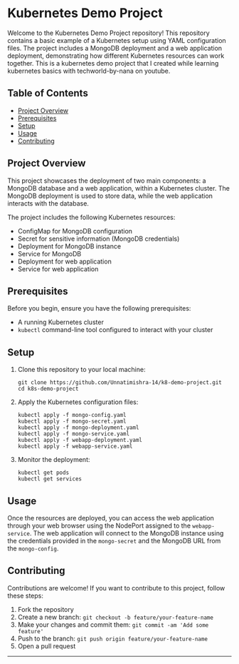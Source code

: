 # Kubernetes Demo Project

Welcome to the Kubernetes Demo Project repository! This repository contains a basic example of a Kubernetes setup using YAML configuration files. The project includes a MongoDB deployment and a web application deployment, demonstrating how different Kubernetes resources can work together.
This is a kubernetes demo project that I created while learning kubernetes basics with techworld-by-nana on youtube.

## Table of Contents

- [Project Overview](#project-overview)
- [Prerequisites](#prerequisites)
- [Setup](#setup)
- [Usage](#usage)
- [Contributing](#contributing)


## Project Overview

This project showcases the deployment of two main components: a MongoDB database and a web application, within a Kubernetes cluster. The MongoDB deployment is used to store data, while the web application interacts with the database.

The project includes the following Kubernetes resources:
- ConfigMap for MongoDB configuration
- Secret for sensitive information (MongoDB credentials)
- Deployment for MongoDB instance
- Service for MongoDB
- Deployment for web application
- Service for web application

## Prerequisites

Before you begin, ensure you have the following prerequisites:
- A running Kubernetes cluster
- `kubectl` command-line tool configured to interact with your cluster

## Setup

1. Clone this repository to your local machine:

   ```
   git clone https://github.com/Unnatimishra-14/k8-demo-project.git
   cd k8s-demo-project
   ```

2. Apply the Kubernetes configuration files:

   ```
   kubectl apply -f mongo-config.yaml
   kubectl apply -f mongo-secret.yaml
   kubectl apply -f mongo-deployment.yaml
   kubectl apply -f mongo-service.yaml
   kubectl apply -f webapp-deployment.yaml
   kubectl apply -f webapp-service.yaml
   ```

3. Monitor the deployment:

   ```
   kubectl get pods
   kubectl get services
   ```

## Usage

Once the resources are deployed, you can access the web application through your web browser using the NodePort assigned to the `webapp-service`. The web application will connect to the MongoDB instance using the credentials provided in the `mongo-secret` and the MongoDB URL from the `mongo-config`.

## Contributing

Contributions are welcome! If you want to contribute to this project, follow these steps:
1. Fork the repository
2. Create a new branch: `git checkout -b feature/your-feature-name`
3. Make your changes and commit them: `git commit -am 'Add some feature'`
4. Push to the branch: `git push origin feature/your-feature-name`
5. Open a pull request



---

